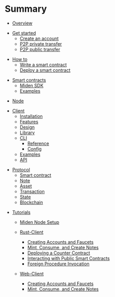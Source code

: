 # Summary

- [Overview](overview.md)

<!-- Get started -->

- [Get started](miden-client/get-started/prerequisites.md)
    * [Create an account](miden-client/get-started/create-account-use-faucet.md)
    * [P2P private transfer](miden-client/get-started/p2p-private.md)
    * [P2P public transfer](miden-client/get-started/p2p-public.md)

<!-- How to -->

- [How to]()
    * [Write a smart contract]()
    * [Deploy a smart contract]()

<!-- Smart contracts -->

- [Smart contracts]()
    * [Miden SDK]()
    * [Examples]()

<!-- Node -->

- [Node](miden-node/index.md)
 
<!-- Client -->
 
- [Client](miden-client/index.md)
    * [Installation](miden-client/install-and-run.md)
    * [Features](miden-client/features.md)
    * [Design](miden-client/design.md)
    * [Library](miden-client/library.md)
    * [CLI]()
        + [Reference](miden-client/cli-reference.md)
        + [Config](miden-client/cli-config.md)
    * [Examples](miden-client/examples.md)
    * [API](miden-client/api-docs.md)

 <!-- Protocol -->

- [Protocol](miden-base/src/index.md)
    * [Smart contract](miden-base/src/account.md)
    * [Note](miden-base/src/note.md)
    * [Asset](miden-base/src/asset.md)
    * [Transaction](miden-base/src/transaction.md)
    * [State](miden-base/src/state.md)
    * [Blockchain](miden-base/src/blockchain.md)

<!-- Tutorials -->

- [Tutorials](./miden-tutorials/index.md)
  - [Miden Node Setup](./miden-tutorials/miden_node_setup.md)
  - [Rust-Client](./miden-tutorials/rust-client/about.md)
    - [Creating Accounts and Faucets](./miden-tutorials/rust-client/create_deploy_tutorial.md)
    - [Mint, Consume, and Create Notes](./miden-tutorials/rust-client/mint_consume_create_tutorial.md)
    - [Deploying a Counter Contract](./miden-tutorials/rust-client/counter_contract_tutorial.md)
    - [Interacting with Public Smart Contracts](./miden-tutorials/rust-client/public_account_interaction_tutorial.md)
    - [Foreign Procedure Invocation](./miden-tutorials/rust-client/foreign_procedure_invocation_tutorial.md)

  - [Web-Client](./miden-tutorials/web-client/about.md)
    - [Creating Accounts and Faucets](./miden-tutorials/web-client/create_deploy_tutorial.md)
    - [Mint, Consume, and Create Notes](./miden-tutorials/web-client/mint_consume_create_tutorial.md)
